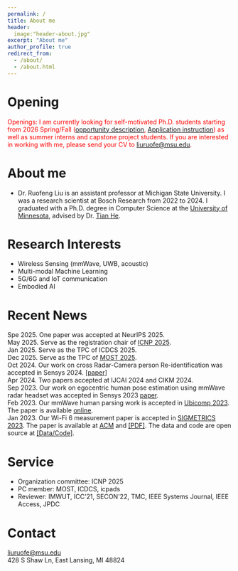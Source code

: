 ```yaml
---
permalink: /
title: About me
header:
  image:"header-about.jpg"
excerpt: "About me"
author_profile: true
redirect_from: 
  - /about/
  - /about.html
---
```


Opening
======
<span style="color:red">Openings: I am currently looking for self-motivated Ph.D. students starting from 2026 Spring/Fall ([opportunity description]( https://liux4189.github.io/opportunity/), [Application instruction](https://engineering.msu.edu/academics/majors-degrees/computer-science-phd#admissions)) as well as summer interns and capstone project students.  If you are interested in working with me, please send your CV to liuruofe@msu.edu. 
</span>

About me 
======
* Dr. Ruofeng Liu is an assistant professor at Michigan State University. I was a research scientist at Bosch Research from 2022 to 2024. I graduated with a Ph.D. degree in Computer Science at the [University of Minnesota](https://twin-cities.umn.edu/), advised by Dr. [Tian He](https://www-users.cs.umn.edu/~tianhe/).
  
Research Interests
======
* Wireless Sensing (mmWave, UWB, acoustic)
* Multi-modal Machine Learning
* 5G/6G and IoT communication
* Embodied AI

Recent News
======
Spe 2025.  One paper was accepted at NeurIPS 2025.<br>
May 2025.  Serve as the registration chair of [ICNP 2025](https://ieeeicnp2025.pages.dev/). <br>
Jan 2025.  Serve as the TPC of ICDCS 2025.<br>
Dec 2025.  Serve as the TPC of [MOST 2025](https://ieeemobility.org/MOST2025/).<br>
Oct 2024.  Our work on cross Radar-Camera person Re-identification was accepted in Sensys 2024. [[paper](https://liux4189.github.io/files/Mission_Sensys24.pdf)]<br>
Apr 2024.  Two papers accepted at IJCAI 2024 and CIKM 2024. <br>
Sep 2023.  Our work on egocentric human pose estimation using mmWave radar headset was accepted in Sensys 2023 [paper](https://liux4189.github.io/files/mmEgo_sensys23.pdf). <br>
Feb 2023.  Our mmWave human parsing work is accepted in [Ubicomp 2023](https://www.ubicomp.org/ubicomp-iswc-2023/). The paper is available [online](https://dl.acm.org/doi/abs/10.1145/3580779). <br>
Jan 2023.  Our Wi-Fi 6 measurement paper is accepted in [SIGMETRICS 2023](https://www.sigmetrics.org/sigmetrics2023/). The paper is available at [ACM](https://dl.acm.org/doi/10.1145/3579451) and [[PDF]](https://liux4189.github.io/files/sigmetric23_wifi6_cameraready.pdf). The data and code are open source at [[Data/Code]](https://github.com/liux4189/wifi-ax-measurement). <be>
<!--July 2022. Three wireless sensing works got accepted. One accepted in UbiComp 2022 and two accepted in SECON 2022.<br>
Jan 2021. Our paper "WiBeacon" was accepted to [MobiCom 2021](https://www.sigmobile.org/mobicom/2021/). WiBeacon is the first cross-technology design that acheives service-level compatibility at both WiFi and Bluetooth. The software for making WiFi AP iBeacon-compatible is available [here](https://github.com/liux4189/WiBeacon). 
<br>-->
<!-- Aug 2020. Our paper "XFi: Cross-technology IoT Data Collection via Commodity WiFi" was accepted to [ICNP 2020](https://icnp20.cs.ucr.edu/). The paper is available [here](https://liux4189.github.io/files/XFi_Icnp_CameraReady.pdf). Check out talk at ICNP [here](https://youtu.be/-z16odpf_eg). --> 

Service
======
* Organization committee: ICNP 2025
* PC member:  MOST, ICDCS, icpads 
* Reviewer: IMWUT, ICC'21, SECON'22, TMC, IEEE Systems Journal, IEEE Access, JPDC 

Contact
======
liuruofe@msu.edu <br>
428 S Shaw Ln, East Lansing, MI 48824
